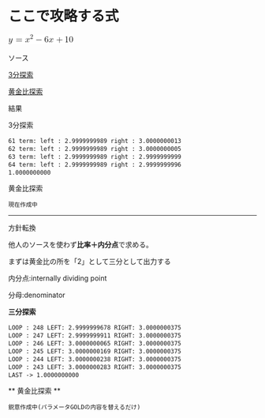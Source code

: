 # ここで攻略する式

![これ](./CodeCogsEqn3.gif)

ソース

[3分探索](./sample1.cpp)

[黄金比探索](./sample2.cpp)

結果

3分探索
```
61 term: left : 2.9999999989 right : 3.0000000013
62 term: left : 2.9999999989 right : 3.0000000005
63 term: left : 2.9999999989 right : 2.9999999999
64 term: left : 2.9999999989 right : 2.9999999996
1.0000000000
```
黄金比探索
```
現在作成中
```
---

方針転換

他人のソースを使わず**比率＋内分点**で求める。

まずは黄金比の所を「2」として三分として出力する

内分点:internally dividing point

分母:denominator

**三分探索**

```
LOOP : 248 LEFT: 2.9999999678 RIGHT: 3.0000000375
LOOP : 247 LEFT: 2.9999999911 RIGHT: 3.0000000375
LOOP : 246 LEFT: 3.0000000065 RIGHT: 3.0000000375
LOOP : 245 LEFT: 3.0000000169 RIGHT: 3.0000000375
LOOP : 244 LEFT: 3.0000000238 RIGHT: 3.0000000375
LOOP : 243 LEFT: 3.0000000283 RIGHT: 3.0000000375
LAST -> 1.0000000000
```

** 黄金比探索 **
```
鋭意作成中(パラメータGOLDの内容を替えるだけ)
```